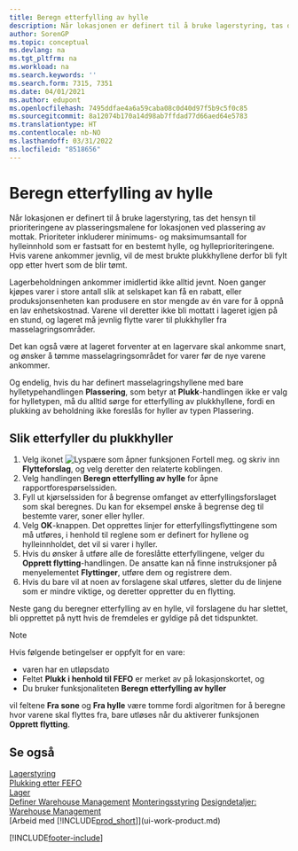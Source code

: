 ```yaml
---
title: Beregn etterfylling av hylle
description: Når lokasjonen er definert til å bruke lagerstyring, tas det hensyn til prioriteringene av plasseringsmalene for lokasjonen ved plassering av mottak.
author: SorenGP
ms.topic: conceptual
ms.devlang: na
ms.tgt_pltfrm: na
ms.workload: na
ms.search.keywords: ''
ms.search.form: 7315, 7351
ms.date: 04/01/2021
ms.author: edupont
ms.openlocfilehash: 7495ddfae4a6a59caba08c0d40d97f5b9c5f0c85
ms.sourcegitcommit: 8a12074b170a14d98ab7ffdad77d66aed64e5783
ms.translationtype: HT
ms.contentlocale: nb-NO
ms.lasthandoff: 03/31/2022
ms.locfileid: "8518656"
---
```

# <a name="calculate-bin-replenishment"></a>Beregn etterfylling av hylle
Når lokasjonen er definert til å bruke lagerstyring, tas det hensyn til prioriteringene av plasseringsmalene for lokasjonen ved plassering av mottak. Prioriteter inkluderer minimums- og maksimumsantall for hylleinnhold som er fastsatt for en bestemt hylle, og hylleprioriteringene. Hvis varene ankommer jevnlig, vil de mest brukte plukkhyllene derfor bli fylt opp etter hvert som de blir tømt.  

Lagerbeholdningen ankommer imidlertid ikke alltid jevnt. Noen ganger kjøpes varer i store antall slik at selskapet kan få en rabatt, eller produksjonsenheten kan produsere en stor mengde av én vare for å oppnå en lav enhetskostnad. Varene vil deretter ikke bli mottatt i lageret igjen på en stund, og lageret må jevnlig flytte varer til plukkhyller fra masselagringsområder.  

Det kan også være at lageret forventer at en lagervare skal ankomme snart, og ønsker å tømme masselagringsområdet for varer før de nye varene ankommer.  

Og endelig, hvis du har definert masselagringshyllene med bare hylletypehandlingen **Plassering**, som betyr at **Plukk**-handlingen ikke er valg for hylletypen, må du alltid sørge for etterfylling av plukkhyllene, fordi en plukking av beholdning ikke foreslås for hyller av typen Plassering.  

## <a name="to-replenish-pick-bins"></a>Slik etterfyller du plukkhyller  
1.  Velg ikonet ![Lyspære som åpner funksjonen Fortell meg.](media/ui-search/search_small.png "Fortell hva du vil gjøre") og skriv inn **Flytteforslag**, og velg deretter den relaterte koblingen.  
2.  Velg handlingen **Beregn etterfylling av hylle** for åpne rapportforespørselssiden.  
3.  Fyll ut kjørselssiden for å begrense omfanget av etterfyllingsforslaget som skal beregnes. Du kan for eksempel ønske å begrense deg til bestemte varer, soner eller hyller.  
4.  Velg **OK**-knappen. Det opprettes linjer for etterfyllingsflyttingene som må utføres, i henhold til reglene som er definert for hyllene og hylleinnholdet, det vil si varer i hyller.  
5.  Hvis du ønsker å utføre alle de foreslåtte etterfyllingene, velger du **Opprett flytting**-handlingen. De ansatte kan nå finne instruksjoner på menyelementet **Flyttinger**, utføre dem og registrere dem.  
6.  Hvis du bare vil at noen av forslagene skal utføres, sletter du de linjene som er mindre viktige, og deretter oppretter du en flytting.  

Neste gang du beregner etterfylling av en hylle, vil forslagene du har slettet, bli opprettet på nytt hvis de fremdeles er gyldige på det tidspunktet.  

> [!NOTE]  
>  Hvis følgende betingelser er oppfylt for en vare:  
>   
>  -   varen har en utløpsdato  
> -   Feltet **Plukk i henhold til FEFO** er merket av på lokasjonskortet, og  
> -   Du bruker funksjonaliteten **Beregn etterfylling av hyller**  
>   
>  vil feltene **Fra sone** og **Fra hylle** være tomme fordi algoritmen for å beregne hvor varene skal flyttes fra, bare utløses når du aktiverer funksjonen **Opprett flytting**.  

## <a name="see-also"></a>Se også  
[Lagerstyring](warehouse-manage-warehouse.md)  
[Plukking etter FEFO](warehouse-picking-by-fefo.md)  
[Lager](inventory-manage-inventory.md)  
[Definer Warehouse Management](warehouse-setup-warehouse.md) 
[Monteringsstyring](assembly-assemble-items.md)
[Designdetaljer: Warehouse Management](design-details-warehouse-management.md)  
[Arbeid med [!INCLUDE[prod_short](includes/prod_short.md)]](ui-work-product.md)


[!INCLUDE[footer-include](includes/footer-banner.md)]